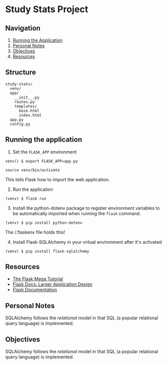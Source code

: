 # Study Stats Project

## Navigation
1) [Running the Application](#running-the-application)
1) [Personal Notes](#personal-notes)
2) [Objectives](#objectives)
2) [Resources](#resources)

## Structure
```
study-stats/
  venv/
  app/
    __init__.py
    routes.py
    templates/
      base.html
      index.html
  app.py
  config.py
```

## Running the application
1) Set the `FLASK_APP` environment
```
venv() $ export FLASK_APP=app.py
```
```
source venv/bin/activate
```
This tells Flask how to import the web application.

2) Run the application
```
(venv) $ flask run
```

3) Install the python-dotenv package to register environment
variables to be automatically imported when running the `flask` command.
```
(venv) $ pip install python-dotenv
```   
The /.flaskenv file holds this!

4) Install Flask-SQLAlchemy in your virtual environment after it's activated
```
(venv) $ pip install flask-sqlalchemy
```

## Resources
- [The Flask Mega Tutorial](https://blog.miguelgrinberg.com/post/the-flask-mega-tutorial-part-i-hello-world)
- [Flask Docs: Larger Application Design](https://flask.palletsprojects.com/en/1.1.x/patterns/packages/)
- [Flask Documentation](https://flask.palletsprojects.com/en/1.1.x/api/#)

## Personal Notes
SQLAlchemy follows the *relational* model in that SQL (a popular relational
query language) is implemented.

## Objectives
SQLAlchemy follows the *relational* model in that SQL (a popular relational
query language) is implemented.